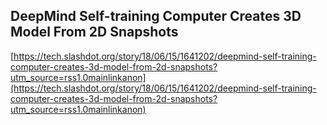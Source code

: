 ## DeepMind Self-training Computer Creates 3D Model From 2D Snapshots
  
  [https://tech.slashdot.org/story/18/06/15/1641202/deepmind-self-training-computer-creates-3d-model-from-2d-snapshots?utm_source=rss1.0mainlinkanon](https://tech.slashdot.org/story/18/06/15/1641202/deepmind-self-training-computer-creates-3d-model-from-2d-snapshots?utm_source=rss1.0mainlinkanon)
